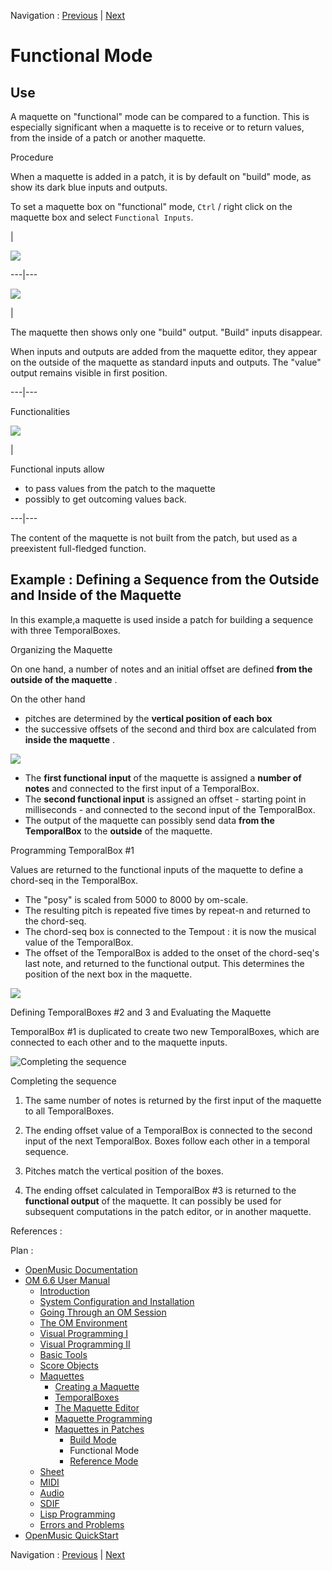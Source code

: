 Navigation : [Previous](Build "page précédente\(Build Mode\)") |
[Next](Maquettes%20in%20Patches2 "Next\(Reference
Mode\)")


# Functional Mode

## Use

A maquette on "functional" mode can be compared to a function. This is
especially significant when a maquette is to receive or to return values, from
the inside of a patch or another maquette.

Procedure

When a maquette is added in a patch, it is by default on "build" mode, as show
its dark blue inputs and outputs.

To set a maquette box on "functional" mode, `Ctrl` / right click on the
maquette box and select `Functional Inputs`.

|

![](../res/changemode.png)  
  
---|---  
  
![](../res/addfuncin.png)

|

The maquette then shows only one "build" output. "Build" inputs disappear.

When inputs and outputs are added from the maquette editor, they appear on the
outside of the maquette as standard inputs and outputs. The "value" output
remains visible in first position.  
  
---|---  
  
Functionalities

![](../res/funcitonalinout_icon.png)

|

Functional inputs allow

  * to pass values from the patch to the maquette
  * possibly to get outcoming values back. 

  
---|---  
  
The content of the maquette is not built from the patch, but used as a
preexistent full-fledged function.

## Example : Defining a Sequence from the Outside and Inside of the Maquette

In this example,a maquette is used inside a patch for building a sequence with
three TemporalBoxes.

Organizing the Maquette

On one hand, a number of notes and an initial offset are defined  **from the
outside of the maquette** .

On the other hand

  * pitches are determined by the  **vertical position of each box**
  * the successive offsets of the second and third box are calculated from **inside the maquette** .

![](../res/functionalmaquette1.png)

  * The  **first functional input** of the maquette is assigned a  **number of notes** and connected to the first input of a TemporalBox.
  * The  **second functional input** is assigned an offset - starting point in milliseconds - and connected to the second input of the TemporalBox.
  * The output of the maquette can possibly send data  **from the TemporalBox** to the  **outside** of the maquette.

Programming TemporalBox #1

Values are returned to the functional inputs of the maquette to define a
chord-seq in the TemporalBox.

  * The "posy" is scaled from 5000 to 8000 by om-scale.
  * The resulting pitch is repeated five times by repeat-n and returned to the chord-seq.
  * The chord-seq box is connected to the Tempout : it is now the musical value of the TemporalBox.
  * The offset of the TemporalBox is added to the onset of the chord-seq's last note, and returned to the functional output. This determines the position of the next box in the maquette.

![](../res/insidetemp11.png)

Defining TemporalBoxes #2 and 3 and Evaluating the Maquette

TemporalBox #1 is duplicated to create two new TemporalBoxes, which are
connected to each other and to the maquette inputs.

![Completing the sequence](../res/functionalmaquette2_scr.png)

Completing the sequence

  1. The same number of notes is returned by the first input of the maquette to all TemporalBoxes.

  2. The ending offset value  of a TemporalBox is connected to the second input of the next TemporalBox. Boxes follow each other in a temporal sequence.

  3. Pitches match the vertical position of the boxes.

  4. The ending offset calculated in TemporalBox #3 is returned to the  **functional output** of the maquette. It can possibly be used for subsequent computations in the patch editor, or in another maquette. 

References :

Plan :

  * [OpenMusic Documentation](OM-Documentation)
  * [OM 6.6 User Manual](OM-User-Manual)
    * [Introduction](00-Sommaire)
    * [System Configuration and Installation](Installation)
    * [Going Through an OM Session](Goingthrough)
    * [The OM Environment](Environment)
    * [Visual Programming I](BasicVisualProgramming)
    * [Visual Programming II](AdvancedVisualProgramming)
    * [Basic Tools](BasicObjects)
    * [Score Objects](ScoreObjects)
    * [Maquettes](Maquettes)
      * [Creating a Maquette](Maquette)
      * [TemporalBoxes](TemporalBoxes)
      * [The Maquette Editor](Editor)
      * [Maquette Programming](Programming%20Maquette)
      * [Maquettes in Patches](Maquettes%20in%20Patches)
        * [Build Mode](Build)
        * Functional Mode
        * [Reference Mode](Maquettes%20in%20Patches2)
    * [Sheet](Sheet)
    * [MIDI](MIDI)
    * [Audio](Audio)
    * [SDIF](SDIF)
    * [Lisp Programming](Lisp)
    * [Errors and Problems](errors)
  * [OpenMusic QuickStart](QuickStart-Chapters)

Navigation : [Previous](Build "page précédente\(Build Mode\)") |
[Next](Maquettes%20in%20Patches2 "Next\(Reference
Mode\)")

